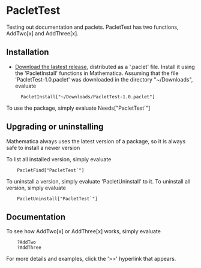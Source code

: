 # PacletTest

Testing out documentation and paclets. PacletTest has two functions, AddTwo[x] and AddThree[x].

## Installation

- [Download the lastest release](https://github.com/slashdotfield/PacletTest/releases), distributed as a '.paclet' file. Install it using the 'PacletInstall' functions in Mathematica. Assuming that the file 'PacletTest-1.0.paclet' was downloaded in the directory "~/Downloads", evaluate

		PacletInstall["~/Downloads/PacletTest-1.0.paclet"]

To use the package, simply evaluate Needs["PacletTest`"]

## Upgrading or uninstalling

Mathematica always uses the latest version of a package, so it is always safe to install a newer version

To list all installed version, simply evaluate

		PacletFind["PacletTest`"]

To uninstall a version, simply evaluate 'PacletUninstall' to it. To uninstall all version, simply evaluate

		PacletUninstall["PacletTest`"]

## Documentation

To see how AddTwo[x] or AddThree[x] works, simply evaluate

		?AddTwo
		?AddThree

For more details and examples, click the '>>' hyperlink that appears.